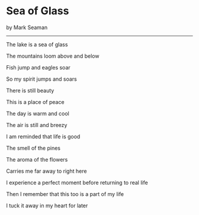 # Sea of Glass

by Mark Seaman

---

The lake is a sea of glass

The mountains loom above and below

Fish jump and eagles soar

So my spirit jumps and soars

There is still beauty

This is a place of peace

The day is warm and cool

The air is still and breezy

I am reminded that life is good

The smell of the pines

The aroma of the flowers

Carries me far away to right here

I experience a perfect moment before returning to real life

Then I remember that this too is a part of my life

I tuck it away in my heart for later

